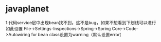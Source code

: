 # javaplanet
1.代码service层中出现bean找不到，这不是bug，如果不想看到下划线可以进行如此设置
File->Settings-Inspections->Spring->Spring Core->Code->Autowiring for bean class设置为warning（默认设置error）